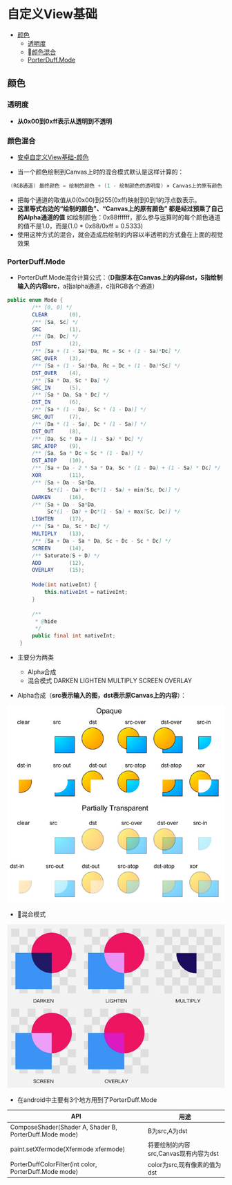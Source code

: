 # 自定义View基础

- [颜色](#颜色)
    - [透明度](#透明度)
    - [颜色混合](#颜色混合)
    - [PorterDuff.Mode](#porterduffmode)

## 颜色

### 透明度

- **从0x00到0xff表示从透明到不透明**

### 颜色混合

- [安卓自定义View基础-颜色](http://www.gcssloop.com/customview/Color)

- 当一个颜色绘制到Canvas上时的混合模式默认是这样计算的：

```java
 (RGB通道) 最终颜色 = 绘制的颜色 + (1 - 绘制颜色的透明度) × Canvas上的原有颜色
```

- 把每个通道的取值从0(0x00)到255(0xff)映射到0到1的浮点数表示。
- **这里等式右边的“绘制的颜色”、“Canvas上的原有颜色” 都是经过预乘了自己的Alpha通道的值**
 如绘制颜色：0x88ffffff，那么参与运算时的每个颜色通道的值不是1.0，而是(1.0 * 0x88/0xff = 0.5333)
- 使用这种方式的混合，就会造成后绘制的内容以半透明的方式叠在上面的视觉效果

### PorterDuff.Mode

- PorterDuff.Mode混合计算公式：（**D指原本在Canvas上的内容dst，S指绘制输入的内容src**，a指alpha通道，c指RGB各个通道）

```java
public enum Mode {
        /** [0, 0] */
        CLEAR       (0),
        /** [Sa, Sc] */
        SRC         (1),
        /** [Da, Dc] */
        DST         (2),
        /** [Sa + (1 - Sa)*Da, Rc = Sc + (1 - Sa)*Dc] */
        SRC_OVER    (3),
        /** [Sa + (1 - Sa)*Da, Rc = Dc + (1 - Da)*Sc] */
        DST_OVER    (4),
        /** [Sa * Da, Sc * Da] */
        SRC_IN      (5),
        /** [Sa * Da, Sa * Dc] */
        DST_IN      (6),
        /** [Sa * (1 - Da), Sc * (1 - Da)] */
        SRC_OUT     (7),
        /** [Da * (1 - Sa), Dc * (1 - Sa)] */
        DST_OUT     (8),
        /** [Da, Sc * Da + (1 - Sa) * Dc] */
        SRC_ATOP    (9),
        /** [Sa, Sa * Dc + Sc * (1 - Da)] */
        DST_ATOP    (10),
        /** [Sa + Da - 2 * Sa * Da, Sc * (1 - Da) + (1 - Sa) * Dc] */
        XOR         (11),
        /** [Sa + Da - Sa*Da,
             Sc*(1 - Da) + Dc*(1 - Sa) + min(Sc, Dc)] */
        DARKEN      (16),
        /** [Sa + Da - Sa*Da,
             Sc*(1 - Da) + Dc*(1 - Sa) + max(Sc, Dc)] */
        LIGHTEN     (17),
        /** [Sa * Da, Sc * Dc] */
        MULTIPLY    (13),
        /** [Sa + Da - Sa * Da, Sc + Dc - Sc * Dc] */
        SCREEN      (14),
        /** Saturate(S + D) */
        ADD         (12),
        OVERLAY     (15);

        Mode(int nativeInt) {
            this.nativeInt = nativeInt;
        }

        /**
         * @hide
         */
        public final int nativeInt;
    }

```

- 主要分为两类
    - Alpha合成
    - 混合模式 DARKEN LIGHTEN MULTIPLY SCREEN OVERLAY

- Alpha合成（**src表示输入的图，dst表示原Canvas上的内容**）：

![PorterDuff.Mode](./../../image-resources/customview/alphacomposing.jpg)

- 混合模式

![PorterDuff.Mode](./../../image-resources/customview/blending.jpg)

- 在android中主要有3个地方用到了PorterDuff.Mode

API                                                     | 用途
--------------------------------------------------------|--------------------------------------------
ComposeShader(Shader A, Shader B, PorterDuff.Mode mode) | B为src,A为dst
paint.setXfermode(Xfermode xfermode)                    | 将要绘制的内容src,Canvas现有内容为dst
PorterDuffColorFilter(int color, PorterDuff.Mode mode)  | color为src,现有像素的值为dst